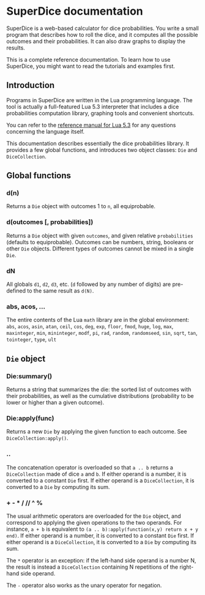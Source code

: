 # SuperDice documentation

SuperDice is a web-based calculator for dice probabilities. You write a small program that describes how to roll the dice, and it computes all the possible outcomes and their probabilities. It can also draw graphs to display the results.

This is a complete reference documentation. To learn how to use SuperDice, you might want to read the tutorials and examples first.

## Introduction

Programs in SuperDice are written in the Lua programming language. The tool is actually a full-featured Lua 5.3 interpreter that includes a dice probabilities computation library, graphing tools and convenient shortcuts.

You can refer to the [reference manual for Lua 5.3](https://www.lua.org/manual/5.3/) for any questions concerning the language itself.

This documentation describes essentially the dice probabilities library. It provides a few global functions, and introduces two object classes: `Die` and `DiceCollection`.

## Global functions

### d(n)

Returns a `Die` object with outcomes 1 to `n`, all equiprobable.

### d(outcomes [, probabilities])

Returns a `Die` object with given `outcomes`, and given relative `probabilities` (defaults to equiprobable). Outcomes can be numbers, string, booleans or other `Die` objects. Different types of outcomes cannot be mixed in a single `Die`.

### dN

All globals `d1`, `d2`, `d3`, etc. (`d` followed by any number of digits) are pre-defined to the same result as `d(N)`.

###  abs, acos, ...

The entire contents of the Lua `math` library are in the global environment: `abs`, `acos`, `asin`, `atan`, `ceil`, `cos`, `deg`, `exp`, `floor`, `fmod`, `huge`, `log`, `max`, `maxinteger`, `min`, `mininteger`, `modf`, `pi`, `rad`, `random`, `randomseed`, `sin`, `sqrt`, `tan`, `tointeger`, `type`, `ult`

## `Die` object

### Die:summary()

Returns a string that summarizes the die: the sorted list of outcomes with their probabilities, as well as the cumulative distributions (probability to be lower or higher than a given outcome).

### Die:apply(func)

Returns a new `Die` by applying the given function to each outcome. See `DiceCollection:apply()`.

### ..

The concatenation operator is overloaded so that `a .. b` returns a `DiceCollection` made of dice `a` and `b`. If either operand is a number, it is converted to a constant `Die` first. If either operand is a `DiceCollection`, it is converted to a `Die` by computing its sum.

### + - *  / // ^ %

The usual arithmetic operators are overloaded for the `Die` object, and correspond to applying the given operations to the two operands. For instance, `a + b` is equivalent to `(a .. b):apply(function(x,y) return x + y end)`. If either operand is a number, it is converted to a constant `Die` first. If either operand is a `DiceCollection`, it is converted to a `Die` by computing its sum.

The `*` operator is an exception: if the left-hand side operand is a number N, the result is instead a `DiceCollection` containing N repetitions of the right-hand side operand.

The `-` operator also works as the unary operator for negation.
